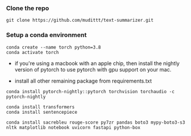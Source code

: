 ### Clone the repo
```
git clone https://github.com/mudittt/text-summarizer.git
```


### Setup a conda environment
```
conda create --name torch python=3.8
conda activate torch
```

- if you're using a macbook with an apple chip,
then install the nightly version of pytorch to use pytorch with gpu support on your mac.

- install all other remaining package from requirements.txt

```
conda install pytorch-nightly::pytorch torchvision torchaudio -c pytorch-nightly

conda install transformers
conda install sentencepiece

conda install sacrebleu rouge-score py7zr pandas boto3 mypy-boto3-s3 nltk matplotlib notebook uvicorn fastapi python-box 
```



